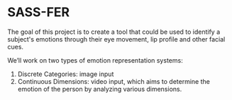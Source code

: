 # SASS-FER

The goal of this project is to create a tool that could be used to identify a subject's emotions through their eye movement, lip profile and other facial cues.

We’ll work on two types of emotion representation systems:

1. Discrete Categories: image input 
2. Continuous Dimensions: video input, which aims to determine the emotion of the person by analyzing various dimensions.
